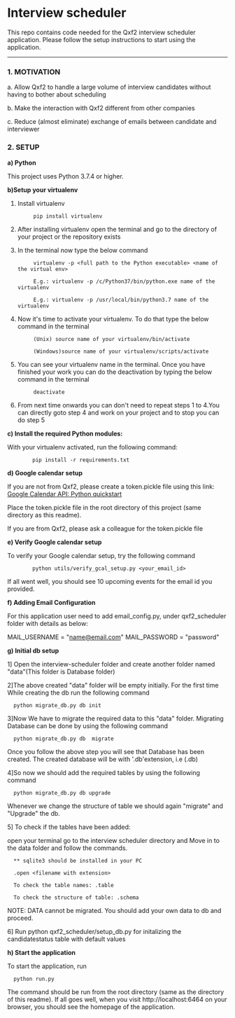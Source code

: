 # Interview scheduler
This repo contains code needed for the Qxf2 interview scheduler application. Please follow the setup instructions to start using the application.

----

### 1. MOTIVATION


a. Allow Qxf2 to handle a large volume of interview candidates without having to bother about scheduling

b. Make the interaction with Qxf2 different from other companies

c. Reduce (almost eliminate) exchange of emails between candidate and interviewer


### 2. SETUP

__a) Python__

This project uses Python 3.7.4 or higher.


__b)Setup your virtualenv__

1. Install virtualenv

            pip install virtualenv

2. After installing virtualenv open the terminal and go to the directory of your project or the repository exists

3. In the terminal now type the below command


            virtualenv -p <full path to the Python executable> <name of the virtual env>

            E.g.: virtualenv -p /c/Python37/bin/python.exe name of the virtualenv

            E.g.: virtualenv -p /usr/local/bin/python3.7 name of the virtualenv

4. Now it's time to activate your virtualenv. To do that type the below command in the terminal

            (Unix) source name of your virtualenv/bin/activate

            (Windows)source name of your virtualenv/scripts/activate

5. You can see your virtualenv name in the terminal. Once you have finished your work you can do the deactivation by typing the below command in the terminal

            deactivate

6. From next time onwards you can don't need to repeat steps 1 to 4.You can directly goto step 4 and work on your project and to stop you can do step 5


__c) Install the required Python modules:__

With your virtualenv activated, run the following command:

            pip install -r requirements.txt


__d) Google calendar setup__

If you are not from Qxf2, please create a token.pickle file using this link: [Google Calendar API: Python quickstart](https://developers.google.com/calendar/quickstart/python)

Place the token.pickle file in the root directory of this project (same directory as this readme).


If you are from Qxf2, please ask a colleague for the token.pickle file


__e) Verify Google calendar setup__

To verify your Google calendar setup, try the following command

            python utils/verify_gcal_setup.py <your_email_id>

If all went well, you should see 10 upcoming events for the email id you provided.


__f) Adding Email Configuration__

For this application user need to add email_config.py, under qxf2_scheduler folder with details as below:

MAIL_USERNAME = "name@email.com"
MAIL_PASSWORD = "password"


__g) Initial db setup__

1] Open the interview-scheduler folder and create another folder named "data"(This folder is Database folder)

2]The above created "data" folder will be empty initially. For the first time While creating the db run the following command

      python migrate_db.py db init

3]Now We have to migrate the required data to this "data" folder. Migrating Database can be done by using the following command

      python migrate_db.py db  migrate

Once you follow the above step you will see that Database has been created. The created database will be with '.db'extension, i.e (<Filename>.db)

4]So now we should add the required tables by using the following command

      python migrate_db.py db upgrade

Whenever we change the structure of table we should again "migrate" and "Upgrade" the db.

5] To check if the tables have been added:

open your terminal go to the interview scheduler directory and  Move in to the data folder and follow the commands.

      ** sqlite3 should be installed in your PC

      .open <filename with extension>

      To check the table names: .table

      To check the structure of table: .schema

NOTE: DATA cannot be migrated. You should add your own data to db and proceed.

6] Run python qxf2_scheduler/setup_db.py for initalizing the candidatestatus table with default values



__h) Start the application__

To start the application, run

      python run.py

The command should be run from the root directory (same as the directory of this readme). If all goes well, when you visit http://localhost:6464 on your browser, you should see the homepage of the application.



